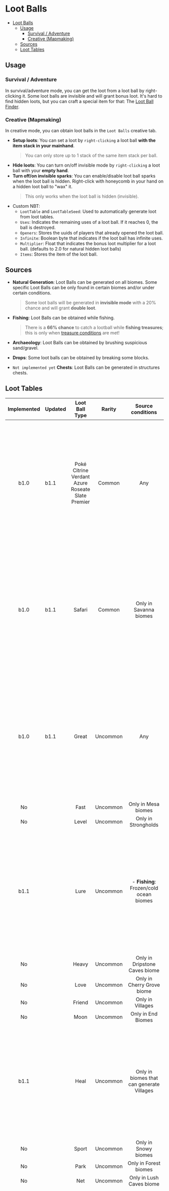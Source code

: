 # Loot Balls
<!-- TOC -->
* [Loot Balls](#loot-balls)
  * [Usage](#usage)
    * [Survival / Adventure](#survival--adventure)
    * [Creative (Mapmaking)](#creative-mapmaking)
  * [Sources](#sources)
  * [Loot Tables](#loot-tables)
<!-- TOC -->

## Usage
### Survival / Adventure
In survival/adventure mode, you can get the loot from a loot ball by right-clicking it.
Some loot balls are invisible and will grant bonus loot. It's hard to find hidden loots, but you can craft a special
item for that: The [Loot Ball Finder](https://github.com/ResistorCat/cobblemon-loot-balls/blob/main/docs/Features.md#loot-ball-finder-wip).
### Creative (Mapmaking)
In creative mode, you can obtain loot balls in the `Loot Balls` creative tab.

- **Setup loots**: You can set a loot by `right-clicking` a loot ball **with the item stack in your mainhand**.
  >You can only store up to 1 stack of the same item stack per ball.
- **Hide loots**: You can turn on/off invisible mode by `right-clicking` a loot ball with your **empty hand**.
- **Turn off/on invisible sparks**: You can enable/disable loot ball sparks when the loot ball is hidden. Right-click with
honeycomb in your hand on a hidden loot ball to "wax" it.
  >This only works when the loot ball is hidden (invisible).
- Custom NBT:
  - `LootTable` and `LootTableSeed`: Used to automatically generate loot from loot tables.
  - `Uses`: Indicates the remaining uses of a loot ball. If it reaches 0, the ball is destroyed.
  - `Openers`: Stores the uuids of players that already opened the loot ball.
  - `Infinite`: Boolean byte that indicates if the loot ball has infinite uses.
  - `Multiplier`: Float that indicates the bonus loot multiplier for a loot ball. (defaults to 2.0 for natural hidden loot balls)
  - `Items`: Stores the item of the loot ball.

## Sources
- **Natural Generation**: Loot Balls can be generated on all biomes.
  Some specific Loot Balls can be only found in certain biomes and/or under certain conditions.
  >Some loot balls will be generated in **invisible mode** with a 20% chance and will grant **double loot**.

- **Fishing**: Loot Balls can be obtained while fishing.
  > There is a **66% chance** to catch a lootball while **fishing treasures**; this is only when [treasure conditions](https://minecraft.wiki/w/Fishing#Junk_and_treasure) are met!

- **Archaeology**: Loot Balls can be obtained by brushing suspicious sand/gravel.

- **Drops**: Some loot balls can be obtained by breaking some blocks.

- ```Not implemented yet``` **Chests**: Loot Balls can be generated in structures chests.



## Loot Tables

| Implemented | Updated |                              Loot Ball Type                              |   Rarity   |                                    **Source conditions**                                     |                                                                                                                                                                                                                                                                                              **Possible Loot**                                                                                                                                                                                                                                                                                              |
|:-----------:|---------|:------------------------------------------------------------------------:|:----------:|:--------------------------------------------------------------------------------------------:|:-----------------------------------------------------------------------------------------------------------------------------------------------------------------------------------------------------------------------------------------------------------------------------------------------------------------------------------------------------------------------------------------------------------------------------------------------------------------------------------------------------------------------------------------------------------------------------------------------------------:|
|    b1.0     | b1.1    | Poké<br/>Citrine<br/>Verdant<br/>Azure<br/>Roseate<br/>Slate<br/>Premier |   Common   |                                             Any                                              |         <table><thead><tr><th>Item</th><th>Quantity</th><th>Chance</th></tr></thead><tbody><tr><td>Poké Ball (The same as loot ball)</td><td>1</td><td>20%</td></tr><tr><td>Oran Berry</td><td>4-8</td><td>18%</td></tr><tr><td>Potion</td><td>1-3</td><td>16%</td></tr><tr><td>Ether</td><td>1-3</td><td>13%</td></tr><tr><td>Golden Carrot</td><td>4-8</td><td>11%</td></tr><tr><td>Revive</td><td>2-4</td><td>9%</td></tr><tr><td>Emerald</td><td>10-16</td><td>7%</td></tr><tr><td>Leftovers</td><td>1</td><td>4%</td></tr><tr><td>Exp Candy Xs</td><td>5</td><td>2%</td></tr></tbody></table>          |
|    b1.0     | b1.1    |                                  Safari                                  |   Common   |                                    Only in Savanna biomes                                    |             <table><thead><tr><th>Item</th><th>Quantity</th><th>Chance</th></tr></thead><tbody><tr><td>Safari Ball</td><td>1</td><td>16%</td></tr><tr><td>Sun Stone</td><td>1-2</td><td>16%</td></tr><tr><td>Silk Scarf</td><td>1-2</td><td>16%</td></tr><tr><td>Razz Berry</td><td>6-16</td><td>13%</td></tr><tr><td>Nanab Berry</td><td>6-16</td><td>13%</td></tr><tr><td>Pinap Berry</td><td>6-16</td><td>13%</td></tr><tr><td>Lucky Egg</td><td>1</td><td>7%</td></tr><tr><td>Exp Candy Xs</td><td>3</td><td>4%</td></tr><tr><td>Rare Candy</td><td>1</td><td>2%</td></tr></tbody></table>              |
|    b1.0     | b1.1    |                                  Great                                   |  Uncommon  |                                             Any                                              |                <table><thead><tr><th>Item</th><th>Quantity</th><th>Chance</th></tr></thead><tbody><tr><td>Great Ball</td><td>1</td><td>18%</td></tr><tr><td>Super Potion</td><td>2-4</td><td>16%</td></tr><tr><td>Max Ether</td><td>1-2</td><td>16%</td></tr><tr><td>Elixir</td><td>1-2</td><td>16%</td></tr><tr><td>Golden Apple</td><td>1-3</td><td>11%</td></tr><tr><td>Max Revive</td><td>2-4</td><td>9%</td></tr><tr><td>Emerald</td><td>16-24</td><td>7%</td></tr><tr><td>Exp Candy S</td><td>1</td><td>4%</td></tr><tr><td>Rare Candy</td><td>1</td><td>4%</td></tr></tbody></table>                 |
|     No      |         |                                   Fast                                   |  Uncommon  |                                     Only in Mesa biomes                                      |                                                                                                                                                                                                                                                                                                                                                                                                                                                                                                                                                                                                             |
|     No      |         |                                  Level                                   |  Uncommon  |                                     Only in Strongholds                                      |                                                                                                                                                                                                                                                                                                                                                                                                                                                                                                                                                                                                             |
|    b1.1     |         |                                   Lure                                   |  Uncommon  |                           - **Fishing**: Frozen/cold ocean biomes                            |                                  <table><thead><tr><th>Item</th><th>Quantity</th><th>Chance</th></tr></thead><tbody><tr><td>Lure Ball</td><td>1</td><td>20%</td></tr><tr><td>Ice Stone</td><td>1-2</td><td>20%</td></tr><tr><td>Never Melt Ice</td><td>1-2</td><td>20%</td></tr><tr><td>Deep Sea Scale</td><td>1-2</td><td>13%</td></tr><tr><td>Deep Sea Tooth</td><td>1-2</td><td>13%</td></tr><tr><td>Power Anklet</td><td>1-2</td><td>7%</td></tr><tr><td>Dragon Scale</td><td>1</td><td>4%</td></tr><tr><td>Exp Candy M</td><td>1</td><td>2%</td></tr></tbody></table>                                  |
|     No      |         |                                  Heavy                                   |  Uncommon  |                                Only in Dripstone Caves biome                                 |                                                                                                                                                                                                                                                                                                                                                                                                                                                                                                                                                                                                             |
|     No      |         |                                   Love                                   |  Uncommon  |                                  Only in Cherry Grove biome                                  |                                                                                                                                                                                                                                                                                                                                                                                                                                                                                                                                                                                                             |
|     No      |         |                                  Friend                                  |  Uncommon  |                                       Only in Villages                                       |                                                                                                                                                                                                                                                                                                                                                                                                                                                                                                                                                                                                             |
|     No      |         |                                   Moon                                   |  Uncommon  |                                      Only in End Biomes                                      |                                                                                                                                                                                                                                                                                                                                                                                                                                                                                                                                                                                                             |
|    b1.1     |         |                                   Heal                                   |  Uncommon  |                          Only in biomes that can generate Villages                           |               <table><thead><tr><th>Item</th><th>Quantity</th><th>Chance</th></tr></thead><tbody><tr><td>Heal Ball</td><td>1</td><td>18%</td></tr><tr><td>Paralyze Heal</td><td>3-6</td><td>13%</td></tr><tr><td>Awakening</td><td>3-6</td><td>13%</td></tr><tr><td>Antidote</td><td>3-6</td><td>13%</td></tr><tr><td>Ice Heal</td><td>3-6</td><td>13%</td></tr><tr><td>Burn Heal</td><td>3-6</td><td>13%</td></tr><tr><td>Full Heal</td><td>1-3</td><td>7%</td></tr><tr><td>Max Revive</td><td>1-2</td><td>7%</td></tr><tr><td>Full Restore</td><td>1-2</td><td>2%</td></tr></tbody></table>               |
|     No      |         |                                  Sport                                   |  Uncommon  |                                     Only in Snowy biomes                                     |                                                                                                                                                                                                                                                                                                                                                                                                                                                                                                                                                                                                             |
|     No      |         |                                   Park                                   |  Uncommon  |                                    Only in Forest biomes                                     |                                                                                                                                                                                                                                                                                                                                                                                                                                                                                                                                                                                                             |
|     No      |         |                                   Net                                    |  Uncommon  |                                   Only in Lush Caves biome                                   |                                                                                                                                                                                                                                                                                                                                                                                                                                                                                                                                                                                                             |
|    b1.1     |         |                                   Dive                                   |  Uncommon  | - **Fishing**: Deep Ocean biomes<br/>- **Generation**: Ocean biomes between y-levels 0 to 40 |                                     <table><thead><tr><th>Item</th><th>Quantity</th><th>Chance</th></tr></thead><tbody><tr><td>Dive Ball</td><td>1</td><td>18%</td></tr><tr><td>Water Stone</td><td>1-2</td><td>18%</td></tr><tr><td>Mystic Water</td><td>1-2</td><td>18%</td></tr><tr><td>Coast Armor Trim Smithing Template</td><td>1-2</td><td>16%</td></tr><tr><td>Tide Armor Trim Smithing Template</td><td>1-2</td><td>13%</td></tr><tr><td>X Special Attack</td><td>2-4</td><td>9%</td></tr><tr><td>Power Lens</td><td>1-2</td><td>9%</td></tr></tbody></table>                                      |
|     No      |         |                                   Nest                                   |  Uncommon  |                                Only in biomes with Bee Nests                                 |                                                                                                                                                                                                                                                                                                                                                                                                                                                                                                                                                                                                             |
|    b1.0     | b1.1    |                                  Ultra                                   |    Rare    |                                             Any                                              |             <table><thead><tr><th>Item</th><th>Quantity</th><th>Chance</th></tr></thead><tbody><tr><td>Ultra Ball</td><td>1</td><td>18%</td></tr><tr><td>Hyper Potion</td><td>3-6</td><td>16%</td></tr><tr><td>Max Elixir</td><td>2-4</td><td>16%</td></tr><tr><td>Max Potion</td><td>1-2</td><td>16%</td></tr><tr><td>Full Restore</td><td>1-2</td><td>11%</td></tr><tr><td>Choice Band</td><td>1</td><td>7%</td></tr><tr><td>Choice Scarf</td><td>1</td><td>7%</td></tr><tr><td>Choice Specs</td><td>1</td><td>7%</td></tr><tr><td>Rare Candy</td><td>3</td><td>4%</td></tr></tbody></table>              |
|    b1.1     |         |                                  Repeat                                  |    Rare    |                         - **Archaeology**: Desert pyramids and wells                         | <table><thead><tr><th>Item</th><th>Quantity</th><th>Chance</th></tr></thead><tbody><tr><td>Repeat Ball</td><td>1</td><td>20%</td></tr><tr><td>Soft Sand</td><td>1-2</td><td>20%</td></tr><tr><td>Light Clay</td><td>1-2</td><td>20%</td></tr><tr><td>Dune Armor Trim Smithing Template</td><td>1-2</td><td>13%</td></tr><tr><td>Diamond</td><td>4-16</td><td>9%</td></tr><tr><td>Power Band</td><td>1-2</td><td>9%</td></tr><tr><td>Dragon Fang</td><td>1</td><td>4%</td></tr><tr><td>Wither Skeleton Skull</td><td>1</td><td>2%</td></tr><tr><td>Rare Candy</td><td>1</td><td>2%</td></tr></tbody></table> |
|     No      |         |                                  Timer                                   |    Rare    |                                  Only in Nether Fortresses                                   |                                                                                                                                                                                                                                                                                                                                                                                                                                                                                                                                                                                                             |
|    b1.1     |         |                                  Luxury                                  |    Rare    |                  - **Drops**: Breaking Budding Amethysts with a rare chance                  |  <table><thead><tr><th>Item</th><th>Quantity</th><th>Chance</th></tr></thead><tbody><tr><td>Luxury Ball</td><td>1</td><td>20%</td></tr><tr><td>Shiny Stone</td><td>1-2</td><td>18%</td></tr><tr><td>Amethyst Shard</td><td>32-48</td><td>16%</td></tr><tr><td>Copper Ingot</td><td>32-48</td><td>13%</td></tr><tr><td>Lapis Lazuli</td><td>32-48</td><td>11%</td></tr><tr><td>Iron Ingot</td><td>16-32</td><td>9%</td></tr><tr><td>Gold Ingot</td><td>16-32</td><td>7%</td></tr><tr><td>Diamond</td><td>8-16</td><td>4%</td></tr><tr><td>Netherite Scrap</td><td>2-4</td><td>2%</td></tr></tbody></table>   |
|     No      |         |                                   Dusk                                   |    Rare    |                                   Only in Deep Dark biome                                    |                                                                                                                                                                                                                                                                                                                                                                                                                                                                                                                                                                                                             |
|     No      |         |                                  Quick                                   |    Rare    |                                   Only in Bastion Remnants                                   |                                                                                                                                                                                                                                                                                                                                                                                                                                                                                                                                                                                                             |
|     No      |         |                                  Dream                                   | Ultra Rare |                         Only in Biomes that can generate End Cities                          |                                                                                                                                                                                                                                                                                                                                                                                                                                                                                                                                                                                                             |
|     No      |         |                                  Beast                                   | Ultra Rare |                                      Only in End Biomes                                      |                                                                                                                                                                                                                                                                                                                                                                                                                                                                                                                                                                                                             |
|    b1.0     | b1.1    |                                  Master                                  | Ultra Rare |               - **Generation**: Any biome<br/>- **Archaeology**: Any structure               |       <table><thead><tr><th>Item</th><th>Quantity</th><th>Chance</th></tr></thead><tbody><tr><td>Enchanted Golden Apple</td><td>8-16</td><td>18%</td></tr><tr><td>Netherite Scrap</td><td>4-8</td><td>18%</td></tr><tr><td>Nether Star</td><td>1</td><td>18%</td></tr><tr><td>Exp Candy S</td><td>10</td><td>13%</td></tr><tr><td>Exp Candy M</td><td>8</td><td>11%</td></tr><tr><td>Rare Candy</td><td>6</td><td>9%</td></tr><tr><td>Exp Candy L</td><td>5</td><td>7%</td></tr><tr><td>Exp Candy Xl</td><td>3</td><td>4%</td></tr><tr><td>Master Ball</td><td>1</td><td>2%</td></tr></tbody></table>       |
|     No      |         |                                 Cherish                                  | Ultra Rare |                                     Reserved for events                                      |                                                                                                                                                                                                                                                                                                                                                                                                                                                                                                                                                                                                             |